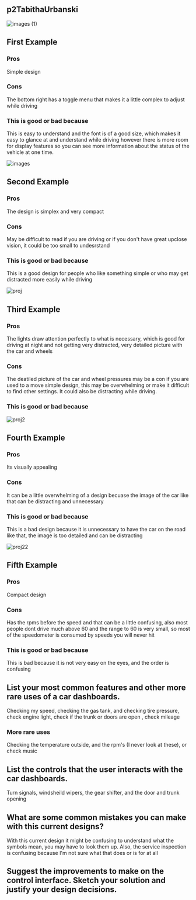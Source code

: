 ## p2TabithaUrbanski


![images (1)](https://user-images.githubusercontent.com/44306680/111263750-60f33c80-85f4-11eb-810d-c7489a83c90c.jpeg)

## First Example 
### Pros
Simple design 
### Cons
The bottom right has a toggle menu that makes it a little complex to adjust while driving
### This is good or bad because 
This is easy to understand and the font is of a good size, which makes it easy to glance at and understand while driving however there is more room for display features so you can see more information about the status of the vehicle at one time.

![images](https://user-images.githubusercontent.com/44306680/111263768-6781b400-85f4-11eb-9d69-910fdbdcdc23.jpeg)
## Second Example 

### Pros 
The design is simplex and very compact 
### Cons
May be difficult to read if you are driving or if you don't have great upclose vision, it could be too small to undesrstand
### This is good or bad because 
This is a good design for people who like something simple or who may get distracted more easily while driving


![proj](https://user-images.githubusercontent.com/44306680/111263797-71a3b280-85f4-11eb-89a4-e5e214c22a47.jpeg)
## Third Example 

### Pros
The lights draw attention perfectly to what is necessary, which is good for driving at night and not getting very distracted, very detailed picture with the car and wheels
### Cons
The deatiled picture of the car and wheel pressures may be a con if you are used to a move simple design, this may be overwhelming or make it difficult to find other settings. It could also be distracting while driving. 
### This is good or bad because 

![proj2](https://user-images.githubusercontent.com/44306680/111263811-78cac080-85f4-11eb-929f-6aa9d7e078d9.jpeg)
## Fourth Example 

### Pros
Its visually appealing 
### Cons
It can be a little overwhelming of a design becuase the image of the car like that can be distracting and unnecessary
### This is good or bad because 
This is a bad design because it is unnecessary to have the car on the road like that, the image is too detailed and can be distracting 

![proj22](https://user-images.githubusercontent.com/44306680/111263828-7e280b00-85f4-11eb-895d-ece4be4daeb1.jpg)
## Fifth Example 

### Pros 
Compact design

### Cons
Has the rpms before the speed and that can be a little confusing, also most people dont drive much above 60 and the range to 60 is very small, so most of the speedometer is consumed by speeds you will never hit

### This is good or bad because 
This is bad because it is not very easy on the eyes, and the order is confusing






## List your most common features and other more rare uses of a car dashboards.
Checking my speed, checking the gas tank, and checking tire pressure, check engine light, check if the trunk or doors are open , check mileage

### More rare uses
Checking the temperature outside, and the rpm's (I never look at these), or check music


## List the controls that the user interacts with the car dashboards.
Turn signals, windsheild wipers, the gear shifter, and the door and trunk opening 


## What are some common mistakes you can make with this current designs?
With this current design it might be confusing to understand what the symbols mean, you may have to look them up. Also, the service inspection is confusing because I'm not sure what that does or is for at all 

## Suggest the improvements to make on the control interface. Sketch your solution and justify your design decisions.



